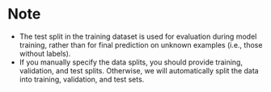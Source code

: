 # Note
- The test split in the training dataset is used for evaluation during model training, rather than for final 
prediction on unknown examples (i.e., those without labels).
- If you manually specify the data splits, you should provide training, validation, and test splits. 
Otherwise, we will automatically split the data into training, validation, and test sets.